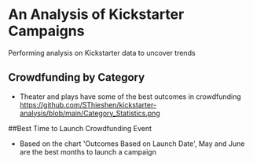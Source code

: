 # An Analysis of Kickstarter Campaigns
Performing analysis on Kickstarter data to uncover trends

## Crowdfunding by Category
* Theater and plays have some of the best outcomes in crowdfunding
https://github.com/SThieshen/kickstarter-analysis/blob/main/Category_Statistics.png

##Best Time to Launch Crowdfunding Event

* Based on the chart 'Outcomes Based on Launch Date', May and June are the best months to launch a campaign
  
